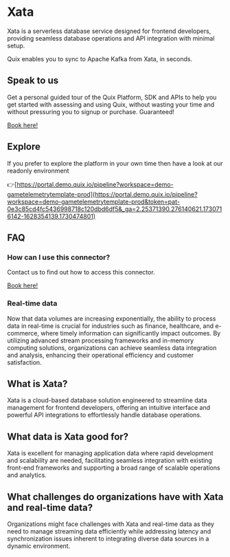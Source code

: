 <!-- START MARKDOWN -->
<!--[tech-name]-->
# Xata

<!--[blurb-about-tech]-->
Xata is a serverless database service designed for frontend developers, providing seamless database operations and API integration with minimal setup.

Quix enables you to sync to Apache Kafka <span id="to_or_from">from</span> <span id="techname">Xata</span>, in seconds.

## Speak to us

Get a personal guided tour of the Quix Platform, SDK and APIs to help you get started with assessing and using Quix, without wasting your time and without pressuring you to signup or purchase. Guaranteed!

[Book here!](https://quix.io/book-a-demo)

## Explore

If you prefer to explore the platform in your own time then have a look at our readonly environment

👉[https://portal.demo.quix.io/pipeline?workspace=demo-gametelemetrytemplate-prod](https://portal.demo.quix.io/pipeline?workspace=demo-gametelemetrytemplate-prod&token=pat-0e3c85cd4fc5436998718c120dbd6df5&_ga=2.25371390.276140621.1730716142-1628354139.1730474801)

## FAQ 

### How can I use this connector?

Contact us to find out how to access this connector.

[Book here!](https://quix.io/book-a-demo)

### Real-time data

Now that data volumes are increasing exponentially, the ability to process data in real-time is crucial for industries such as finance, healthcare, and e-commerce, where timely information can significantly impact outcomes. By utilizing advanced stream processing frameworks and in-memory computing solutions, organizations can achieve seamless data integration and analysis, enhancing their operational efficiency and customer satisfaction.

## What is <span id="techname">Xata</span>?

<!--[tech-seo-text]-->
Xata is a cloud-based database solution engineered to streamline data management for frontend developers, offering an intuitive interface and powerful API integrations to effortlessly handle database operations.

## What data is <span id="techname">Xata</span> good for?

<!--[tech-data-seo-text]-->
Xata is excellent for managing application data where rapid development and scalability are needed, facilitating seamless integration with existing front-end frameworks and supporting a broad range of scalable operations and analytics.

## What challenges do organizations have with <span id="techname">Xata</span> and real-time data?

<!--[tech-challenges-seo-text]-->
Organizations might face challenges with Xata and real-time data as they need to manage streaming data efficiently while addressing latency and synchronization issues inherent to integrating diverse data sources in a dynamic environment.
<!-- END MARKDOWN -->